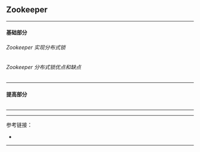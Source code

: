 ## Zookeeper

---

#### 基础部分

###### Zookeeper 实现分布式锁

###### Zookeeper 分布式锁优点和缺点

---

#### 提高部分

######

---










---

参考链接：

- []()

---


















